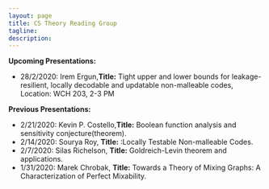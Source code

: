 ```yaml
---
layout: page
title: CS Theory Reading Group 
tagline: 
description: 
---
```

**Upcoming Presentations:**  
* 28/2/2020: Irem Ergun,**Title:** Tight upper and lower bounds for leakage-resilient, locally decodable and updatable non-malleable codes, Location: WCH 203, 2-3 PM


**Previous Presentations:**   
* 2/21/2020: Kevin P. Costello,**Title:** Boolean function analysis and sensitivity conjecture(theorem). 
* 2/14/2020: Sourya Roy, **Title:** :Locally Testable Non-malleable Codes. 
* 2/7/2020:  Silas Richelson, **Title:** Goldreich-Levin theorem and applications. 
* 1/31/2020: Marek Chrobak, **Title:** Towards a Theory of Mixing Graphs: A Characterization of Perfect Mixability.
